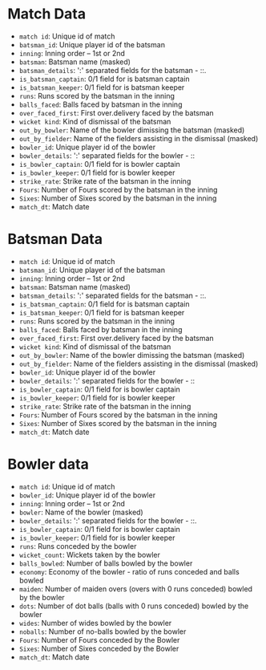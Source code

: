 # Match Data

- `match id`: Unique id of match
- `batsman_id`: Unique player id of the batsman
- `inning`: Inning order – 1st or 2nd
- `batsman`: Batsman name (masked)
- `batsman_details`: ':' separated fields for the batsman - <Nationality>:<Batting style>:<Bowling style>.
- `is_batsman_captain`: 0/1 field for is batsman captain
- `is_batsman_keeper`: 0/1 field for is batsman keeper
- `runs`: Runs scored by the batsman in the inning
- `balls_faced`: Balls faced by batsman in the inning
- `over_faced_first`: First over.delivery faced by the batsman
- `wicket kind`: Kind of dismissal of the batsman
- `out_by_bowler`: Name of the bowler dimissing the batsman (masked)
- `out_by_fielder`: Name of the fielders assisting in the dismissal (masked)
- `bowler_id`: Unique player id of the bowler
- `bowler_details`: ':' separated fields for the bowler - <Nationality>:<Batting style>:<Bowling style>
- `is_bowler_captain`: 0/1 field for is bowler captain
- `is_bowler_keeper`: 0/1 field for is bowler keeper
- `strike_rate`: Strike rate of the batsman in the inning
- `Fours`: Number of Fours scored by the batsman in the inning
- `Sixes`: Number of Sixes scored by the batsman in the inning
- `match_dt`: Match date

# Batsman Data

- `match id`: Unique id of match
- `batsman_id`: Unique player id of the batsman
- `inning`: Inning order – 1st or 2nd
- `batsman`: Batsman name (masked)
- `batsman_details`: ':' separated fields for the batsman - <Nationality>:<Batting style>:<Bowling style>.
- `is_batsman_captain`: 0/1 field for is batsman captain
- `is_batsman_keeper`: 0/1 field for is batsman keeper
- `runs`: Runs scored by the batsman in the inning
- `balls_faced`: Balls faced by batsman in the inning
- `over_faced_first`: First over.delivery faced by the batsman
- `wicket kind`: Kind of dismissal of the batsman
- `out_by_bowler`: Name of the bowler dimissing the batsman (masked)
- `out_by_fielder`: Name of the fielders assisting in the dismissal (masked)
- `bowler_id`: Unique player id of the bowler
- `bowler_details`: ':' separated fields for the bowler - <Nationality>:<Batting style>:<Bowling style>
- `is_bowler_captain`: 0/1 field for is bowler captain
- `is_bowler_keeper`: 0/1 field for is bowler keeper
- `strike_rate`: Strike rate of the batsman in the inning
- `Fours`: Number of Fours scored by the batsman in the inning
- `Sixes`: Number of Sixes scored by the batsman in the inning
- `match_dt`: Match date

# Bowler data 

- `match id`: Unique id of match
- `bowler_id`: Unique player id of the bowler
- `inning`: Inning order – 1st or 2nd
- `bowler`: Name of the bowler (masked)
- `bowler_details`: ':' separated fields for the bowler - <Nationality>:<Batting style>:<Bowling style>.
- `is_bowler_captain`: 0/1 field for is bowler captain
- `is_bowler_keeper`: 0/1 field for is bowler keeper
- `runs`: Runs conceded by the bowler
- `wicket_count`: Wickets taken by the bowler
- `balls_bowled`: Number of balls bowled by the bowler
- `economy`: Economy of the bowler - ratio of runs conceded and balls bowled
- `maiden`: Number of maiden overs (overs with 0 runs conceded) bowled by the bowler
- `dots`: Number of dot balls (balls with 0 runs conceded) bowled by the bowler
- `wides`: Number of wides bowled by the bowler
- `noballs`: Number of no-balls bowled by the bowler
- `Fours`: Number of Fours conceded by the Bowler
- `Sixes`: Number of Sixes conceded by the Bowler
- `match_dt`: Match date

